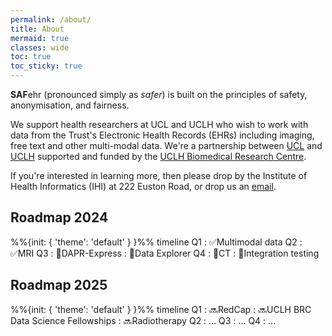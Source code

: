 ```yaml
---
permalink: /about/
title: About
mermaid: true
classes: wide
toc: true
toc_sticky: true
---
```


**SAF**ehr (pronounced simply as *safer*) is built on the principles of safety, anonymisation, and fairness.

We support health researchers at UCL and UCLH who wish to work with data from the Trust's Electronic Health Records (EHRs) including imaging, free text and other multi-modal data. We're a partnership between [UCL](https://www.ucl.ac.uk) and [UCLH](https://www.uclh.nhs.uk) supported and funded by the [UCLH Biomedical Research Centre](https://www.uclhospitals.brc.nihr.ac.uk).

If you're interested in learning more, then please drop by the Institute of Health Informatics (IHI) at 222 Euston Road, or drop us an [email](mailto:uclh.criu@nhs.net).

<!-- Switch to Mermaid Gantt? -->
## Roadmap 2024

<div class="mermaid">
%%{init: { 'theme': 'default' } }%%
timeline
    Q1                  : ✅Multimodal data
    Q2                  : ✅MRI
    Q3                  : 🚧DAPR-Express
                        : 🚧Data Explorer
    Q4                  : 🚧CT
                        : 🚧Integration testing

</div>

## Roadmap 2025

<div class="mermaid">
%%{init: { 'theme': 'default' } }%%
timeline
    Q1                  : 🔜RedCap
                        : 🔜UCLH BRC Data Science Fellowships
                        : 🔜Radiotherapy
    Q2                  : ...
    Q3                  : ...
    Q4                  : ...


</div>
